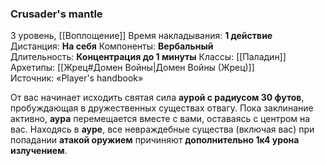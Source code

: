 ### Crusader's mantle
3 уровень, [[Воплощение]]
Время накладывания: **1 действие**
Дистанция: **На себя**
Компоненты: **Вербальный**
Длительность: **Концентрация до 1 минуты**
Классы: [[Паладин]]
Архетипы: [[Жрец#Домен Войны|Домен Войны (Жрец)]]
Источник: «Player's handbook»

От вас начинает исходить святая сила **аурой с радиусом 30 футов**, пробуждающая в дружественных существах отвагу. Пока заклинание активно, **аура** перемещается вместе с вами, оставаясь с центром на вас. Находясь в **ауре**, все невраждебные существа (включая вас) при попадании **атакой оружием** причиняют **дополнительно 1к4 урона излучением**.